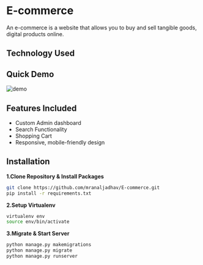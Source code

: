 # E-commerce

An e-commerce is a website that allows you to buy and sell tangible goods, digital products online.

## Technology Used


## Quick Demo
![demo](https://media.giphy.com/media/8ZdcOtOAV5x5g0Aw4e/giphy.gif)

## Features Included

- Custom Admin dashboard
- Search Functionality
- Shopping Cart
- Responsive, mobile-friendly design

## Installation

**1.Clone Repository & Install Packages**
```sh
git clone https://github.com/mranaljadhav/E-commerce.git
pip install -r requirements.txt
```
**2.Setup Virtualenv**
```sh
virtualenv env
source env/bin/activate
```
**3.Migrate & Start Server**
```sh
python manage.py makemigrations
python manage.py migrate
python manage.py runserver
```
